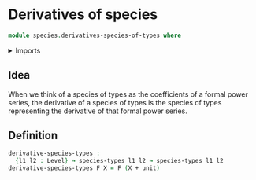 # Derivatives of species

```agda
module species.derivatives-species-of-types where
```

<details><summary>Imports</summary>

```agda
open import foundation.coproduct-types
open import foundation.unit-type
open import foundation.universe-levels

open import species.species-of-types
<<<<<<< HEAD

open import univalent-combinatorics.finite-types
=======
>>>>>>> 796439c910d829eeb768284e48e75d667da1fbb3
```

</details>

## Idea

When we think of a species of types as the coefficients of a formal power
series, the derivative of a species of types is the species of types
representing the derivative of that formal power series.

## Definition

```agda
derivative-species-types :
  {l1 l2 : Level} → species-types l1 l2 → species-types l1 l2
derivative-species-types F X = F (X + unit)
```
